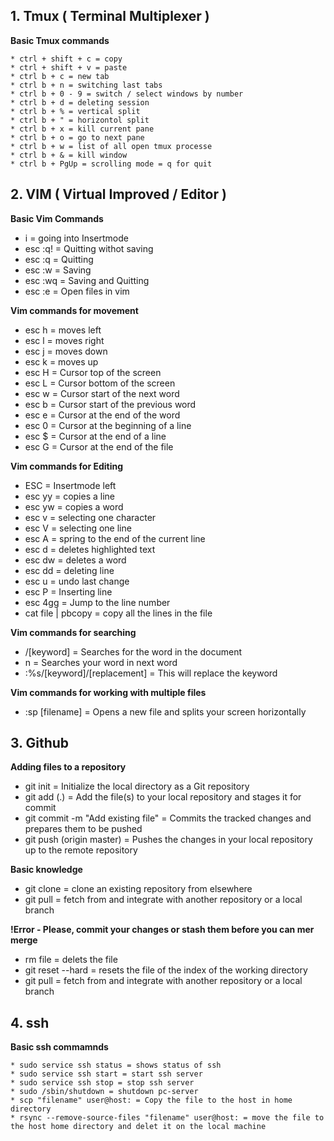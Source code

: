 ## 1. Tmux ( Terminal Multiplexer )

**Basic Tmux commands**

	* ctrl + shift + c = copy
	* ctrl + shift + v = paste 
	* ctrl b + c = new tab
	* ctrl b + n = switching last tabs
	* ctrl b + 0 - 9 = switch / select windows by number 
	* ctrl b + d = deleting session 
	* ctrl b + % = vertical split
	* ctrl b + " = horizontol split
	* ctrl b + x = kill current pane 
	* ctrl b + o = go to next pane
	* ctrl b + w = list of all open tmux processe
	* ctrl b + & = kill window 
	* ctrl b + PgUp = scrolling mode = q for quit 

## 2. VIM ( Virtual Improved / Editor )

**Basic Vim Commands**
  * i       = going into Insertmode
  * esc :q! = Quitting withot saving
  * esc :q  = Quitting 
  * esc :w  = Saving 
  * esc :wq = Saving and Quitting
  * esc :e  = Open files in vim 

**Vim commands for movement**
  * esc h = moves left 
  * esc l = moves right 
  * esc j = moves down 
  * esc k = moves up 
  * esc H = Cursor top of the screen 
  * esc L = Cursor bottom of the screen
  * esc w = Cursor start of the next word
  * esc b = Cursor start of the previous word
  * esc e = Cursor at the end of the word 
  * esc 0 = Cursor at the beginning of a line 
  * esc $ = Cursor at the end of a line 
  * esc G = Cursor at the end of the file 

**Vim commands for Editing**
  * ESC     = Insertmode left
  * esc yy  = copies a line
  * esc yw  = copies a word 
  * esc v   = selecting one character 
  * esc V   = selecting one line
  * esc A   = spring to the end of the current line 
  * esc d   = deletes highlighted text
  * esc dw  = deletes a word
  * esc dd  = deleting line 
  * esc u   = undo last change
  * esc P   = Inserting line 
  * esc 4gg = Jump to the line number
  * cat file | pbcopy = copy all the lines in the file 

**Vim commands for searching**
  * /[keyword] = Searches for the word in the document
  * n          = Searches your word in next word  
  * :%s/[keyword]/[replacement] = This will replace the keyword

**Vim commands for working with multiple files**
  * :sp [filename] = Opens a new file and splits your screen horizontally

## 3. Github  

**Adding files to a repository**
  * git init = Initialize the local directory as a Git repository
  * git add (.) = Add the file(s) to your local repository and stages it for commit
  * git commit -m "Add existing file" = Commits the tracked changes and prepares them to be pushed
  * git push (origin master) = Pushes the changes in your local repository up to the remote repository 

**Basic knowledge**
  * git clone = clone an existing repository from elsewhere
  * git pull = fetch from and integrate with another repository or a local branch 

**!Error - Please, commit your changes or stash them before you can mer merge**
  * rm file = delets the file 
  * git reset --hard = resets the file of the index of the working directory 
  * git pull = fetch from and integrate with another repository or a local branch


## 4. ssh 

**Basic ssh commamnds**

	* sudo service ssh status = shows status of ssh
	* sudo service ssh start = start ssh server
	* sudo service ssh stop = stop ssh server
	* sudo /sbin/shutdown = shutdown pc-server 
	* scp "filename" user@host: = Copy the file to the host in home directory
	* rsync --remove-source-files "filename" user@host: = move the file to the host home directory and delet it on the local machine


